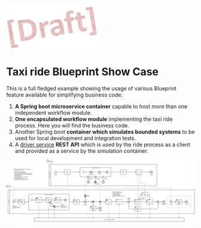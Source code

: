 ![Draft](../readme/draft.png)
# Taxi ride Blueprint Show Case

This is a full fledged example showing the usage of various Blueprint feature available for simplifying business code:

1. **A Spring boot microservice container** capable to host more than one independent workflow module.
1. **One encapsulated workflow module** implementing the taxi ride process. Here you will find the business code.
1. Another Spring boot **container which simulates bounded systems** to be used for local development and integration tests.
1. A [driver service](./driver-service-api/README.md) **REST API** which is used by the ride process as a client and provided as a service by the simulation container.

![taxi ride](./TaxiRide.svg)

